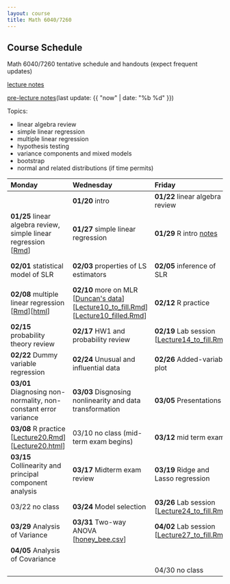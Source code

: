 ```yaml
---
layout: course
title: Math 6040/7260
---
```


## Course Schedule

Math 6040/7260 tentative schedule and handouts (expect frequent updates)

[lecture notes](../notes/combined.pdf)

[pre-lecture notes](../notes/current.pdf)(last update: {{ "now" | date: "%b %d" }})

<!---->

Topics:

- linear algebra review
- simple linear regression
- multiple linear regression
- hypothesis testing
- variance components and mixed models
- bootstrap
- normal and related distributions (if time permits)


| Monday | Wednesday | Friday | HW |
|:-----------|:-----------|:------------|:---|
|   | **01/20** intro  | **01/22**  linear algebra review| |
| **01/25** linear algebra review, simple linear regression \[[Rmd](../notes/Lecture3/Lecture3.Rmd)\] | **01/27** simple linear regression | **01/29** R intro [notes](../notes/Lecture5/lecture5.pdf)|  [HW1](../HW/HW1.pdf)|
| **02/01** statistical model of SLR| **02/03** properties of LS estimators | **02/05** inference of SLR | Lab 1 \[[Rmd](../notes/Lecture8/lab_01_preparation.Rmd)\]\[[html](../notes/Lecture8/lab_01_preparation.html)\] |
| **02/08** multiple linear regression \[[Rmd](../notes/Lecture9/Lecture9.Rmd)\]\[[html](../notes/Lecture9/Lecture9.html)\]| **02/10** more on MLR \[[Duncan's data](../notes/Lecture10/Duncan.txt)\]\[[Lecture10\_to\_fill.Rmd](../notes/Lecture10/Lecture10_to_fill.Rmd)\]\[[Lecture10\_filled.Rmd](../notes/Lecture10/Lecture10_filled.Rmd)\] | **02/12** R practice | |
| **02/15** probability theory review| **02/17** HW1 and probability review  | **02/19** Lab session \[[Lecture14\_to\_fill.Rmd](../notes/Lecture14/Lecture14_to_fill.Rmd)\] | [HW2](../HW/HW2/HW2.pdf) |
| **02/22** Dummy variable regression | **02/24** Unusual and influential data| **02/26** Added-variable plot | |
| **03/01** Diagnosing non-normality, non-constant error variance | **03/03** Disgnosing nonlinearity and data transformation | **03/05**  Presentations | |
| **03/08** R practice \[[Lecture20.Rmd](../notes/Lecture20/Lecture20.Rmd)\]\[[Lecture20.html](../notes/Lecture20/Lecture20.html)\] | 03/10 no class (mid-term exam begins)| **03/12** mid term exam | |
|**03/15** Collinearity and principal component analysis| **03/17** Midterm exam review |**03/19** Ridge and Lasso regression||
| 03/22 no class| **03/24** Model selection | **03/26** Lab session \[[Lecture24\_to\_fill.Rmd](../notes/Lecture24/Lecture_24_to_fill.Rmd)\] | |
|**03/29** Analysis of Variance| **03/31** Two-way ANOVA \[[honey_bee.csv](../notes/Lecture26/honey_bee.csv)\]| **04/02** Lab session \[[Lecture27\_to\_fill.Rmd](../notes/Lecture27/Lecture_27_to_fill.Rmd)\] |[HW3](../HW/HW3/HW3.pdf)|
| **04/05** Analysis of Covariance | | | |
| | | 04/30 no class| |
